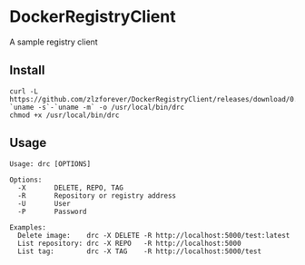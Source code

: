 # DockerRegistryClient

A sample registry client

## Install

```
curl -L https://github.com/zlzforever/DockerRegistryClient/releases/download/0.0.10/drc-`uname -s`-`uname -m` -o /usr/local/bin/drc
chmod +x /usr/local/bin/drc
```

## Usage

```
Usage: drc [OPTIONS]

Options:
  -X       DELETE, REPO, TAG
  -R       Repository or registry address
  -U       User
  -P       Password

Examples:
  Delete image:    drc -X DELETE -R http://localhost:5000/test:latest
  List repository: drc -X REPO   -R http://localhost:5000
  List tag:        drc -X TAG    -R http://localhost:5000/test
```
